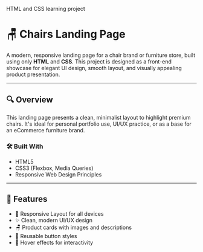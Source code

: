 HTML and CSS learning project
# 🪑 Chairs Landing Page

A modern, responsive landing page for a chair brand or furniture store, built using only **HTML** and **CSS**. This project is designed as a front-end showcase for elegant UI design, smooth layout, and visually appealing product presentation.

---

## 🔍 Overview

This landing page presents a clean, minimalist layout to highlight premium chairs. It's ideal for personal portfolio use, UI/UX practice, or as a base for an eCommerce furniture brand.

### 🛠️ Built With
- HTML5
- CSS3 (Flexbox, Media Queries)
- Responsive Web Design Principles
---

## 🚀 Features

- 🧭 Responsive Layout for all devices
- ✨ Clean, modern UI/UX design
- 🪑 Product cards with images and descriptions
- 🔘 Reusable button styles
- 🎯 Hover effects for interactivity
